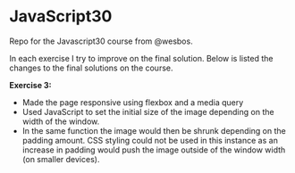 # **JavaScript30**

Repo for the Javascript30 course from @wesbos.
 
In each exercise I try to improve on the final solution. Below is listed the changes to the final solutions on the course.

**Exercise 3:**
 - Made the page responsive using flexbox and a media query
 - Used JavaScript to set the initial size of the image depending on the width of the window. 
 - In the same function the image would then be shrunk depending on the padding amount. CSS styling could not be used in this instance as an increase in padding would push the image outside of the window width (on smaller devices).


